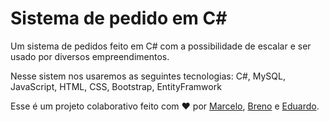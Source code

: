 # Sistema de pedido em C#
Um sistema de pedidos feito em C# com a possibilidade de escalar e ser usado por diversos empreendimentos.

Nesse sistem nos usaremos as seguintes tecnologias: C#, MySQL, JavaScript, HTML, CSS, Bootstrap, EntityFramwork

Esse é um projeto colaborativo feito com :heart: por [Marcelo](https://github.com/marcelomg07), [Breno](https://github.com/BrenoRBarbosa) e [Eduardo](https://github.com/duribeiro).

